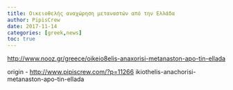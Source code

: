```yaml
---
title: Οικειοθελής αναχώρηση μεταναστών από την Ελλάδα
author: PipisCrew
date: 2017-11-14
categories: [greek,news]
toc: true
---
```


http://www.nooz.gr/greece/oikeio8elis-anaxorisi-metanaston-apo-tin-ellada

origin - http://www.pipiscrew.com/?p=11266 ikiothelis-anachorisi-metanaston-apo-tin-ellada